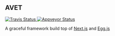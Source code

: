 ## AVET

<a href="https://travis-ci.org/avetjs/avet">
  <img alt="Travis Status" src="https://img.shields.io/travis/avetjs/avet/master.svg?style=flat&label=travis">
</a>
<a href="https://ci.appveyor.com/project/avetjs/avet/branch/master"><img alt="Appveyor Status" src="https://img.shields.io/appveyor/ci/avetjs/avet/master.svg"></a>

A graceful framework build top of [Next.js] and [Egg.js]

[next.js]: https://github.com/zeit/next.js
[egg.js]: https://github.com/eggjs/egg
